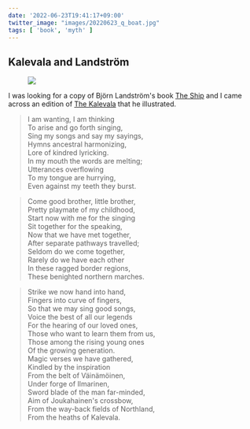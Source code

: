 ```yaml
---
date: '2022-06-23T19:41:17+09:00'
twitter_image: "images/20220623_q_boat.jpg"
tags: [ 'book', 'myth' ]
---
```


## Kalevala and Landström

<figure class="right largestt">
<a href="https://www.goodreads.com/book/show/319445.The_Kalevala?ac=1&from_search=true&qid=ZvPvUo3Qoy&rank=1"><img src="images/20220623_boat.jpg" loading="lazy" /></a>
<figcaption>
</figcaption>
</figure>

I was looking for a copy of Björn Landström's book [The Ship](https://www.goodreads.com/book/show/1193880.The_Ship) and I came across an edition of [The Kalevala](https://www.goodreads.com/book/show/319445.The_Kalevala?ac=1&from_search=true&qid=ZvPvUo3Qoy&rank=1) that he illustrated.

> I am wanting, I am thinking<br/>
> To arise and go forth singing,<br/>
> Sing my songs and say my sayings,<br/>
> Hymns ancestral harmonizing,<br/>
> Lore of kindred lyricking.<br/>
> In my mouth the words are melting;<br/>
> Utterances overflowing<br/>
> To my tongue are hurrying,<br/>
> Even against my teeth they burst.

> Come good brother, little brother,<br/>
> Pretty playmate of my childhood,<br/>
> Start now with me for the singing<br/>
> Sit together for the speaking,<br/>
> Now that we have met together,<br/>
> After separate pathways travelled;<br/>
> Seldom do we come together,<br/>
> Rarely do we have each other<br/>
> In these ragged border regions,<br/>
> These benighted northern marches.

> Strike we now hand into hand,<br/>
> Fingers into curve of fingers,<br/>
> So that we may sing good songs,<br/>
> Voice the best of all our legends<br/>
> For the hearing of our loved ones,<br/>
> Those who want to learn them from us,<br/>
> Those among the rising young ones<br/>
> Of the growing generation.<br/>
> Magic verses we have gathered,<br/>
> Kindled by the inspiration<br/>
> From the belt of Väinämöinen,<br/>
> Under forge of Ilmarinen,<br/>
> Sword blade of the man far-minded,<br/>
> Aim of Joukahainen's crossbow,<br/>
> From the way-back fields of Northland,<br/>
> From the heaths of Kalevala.

